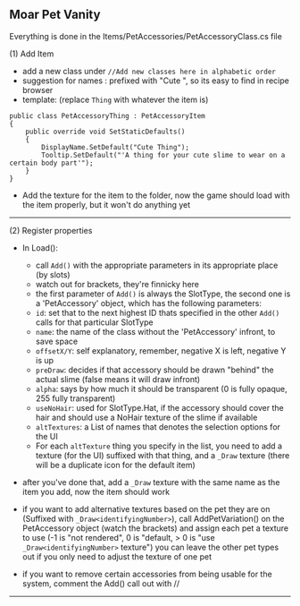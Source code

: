 ## Moar Pet Vanity

Everything is done in the Items/PetAccessories/PetAccessoryClass.cs file

(1) Add Item

* add a new class under `//Add new classes here in alphabetic order`
* suggestion for names : prefixed with "Cute ", so its easy to find in recipe browser 
* template: (replace `Thing` with whatever the item is)

```
public class PetAccessoryThing : PetAccessoryItem
{
    public override void SetStaticDefaults()
    {
        DisplayName.SetDefault("Cute Thing");
        Tooltip.SetDefault("'A thing for your cute slime to wear on a certain body part'");
    }
}
```

* Add the texture for the item to the folder, now the game should load
with the item properly, but it won't do anything yet

***


(2) Register properties

* In Load():
  * call `Add()` with the appropriate parameters in its appropriate place (by slots)
  * watch out for brackets, they're finnicky here
  * the first parameter of `Add()` is always the SlotType, the second one is a 'PetAccessory' object, which has the following parameters:
  * `id`: set that to the next highest ID thats specified in the other `Add()` calls for that particular SlotType
  * `name`: the name of the class without the 'PetAccessory' infront, to save space
  * `offsetX/Y`: self explanatory, remember, negative X is left, negative Y is up
  * `preDraw`: decides if that accessory should be drawn "behind" the actual slime (false means it will draw infront)
  * `alpha`: says by how much it should be transparent (0 is fully opaque, 255 fully transparent)
  * `useNoHair`: used for SlotType.Hat, if the accessory should cover the hair and should use a NoHair texture of the slime if available
  * `altTextures`: a List of names that denotes the selection options for the UI
  * For each `altTexture` thing you specify in the list, you need to add a texture (for the UI) suffixed with that thing,
and a `_Draw` texture (there will be a duplicate icon for the default item)

* after you've done that, add a `_Draw` texture with the same name as the item you add, now the item should work

* if you want to add alternative textures based on the pet they are on (Suffixed with `_Draw<identifyingNumber>`), call AddPetVariation()
  on the PetAccessory object (watch the brackets) and assign each pet a texture to use
  (-1 is "not rendered", 0 is "default, > 0 is "use `_Draw<identifyingNumber>` texture")
  you can leave the other pet types out if you only need to adjust the texture of one pet

* if you want to remove certain accessories from being usable for the system, comment the Add() call out with //

***


